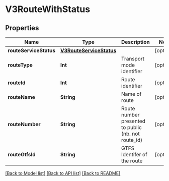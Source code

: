 # V3RouteWithStatus

## Properties
Name | Type | Description | Notes
------------ | ------------- | ------------- | -------------
**routeServiceStatus** | [**V3RouteServiceStatus**](V3RouteServiceStatus.md) |  | [optional] 
**routeType** | **Int** | Transport mode identifier | [optional] 
**routeId** | **Int** | Route identifier | [optional] 
**routeName** | **String** | Name of route | [optional] 
**routeNumber** | **String** | Route number presented to public (nb. not route_id) | [optional] 
**routeGtfsId** | **String** | GTFS Identifer of the route | [optional] 

[[Back to Model list]](../README.md#documentation-for-models) [[Back to API list]](../README.md#documentation-for-api-endpoints) [[Back to README]](../README.md)


